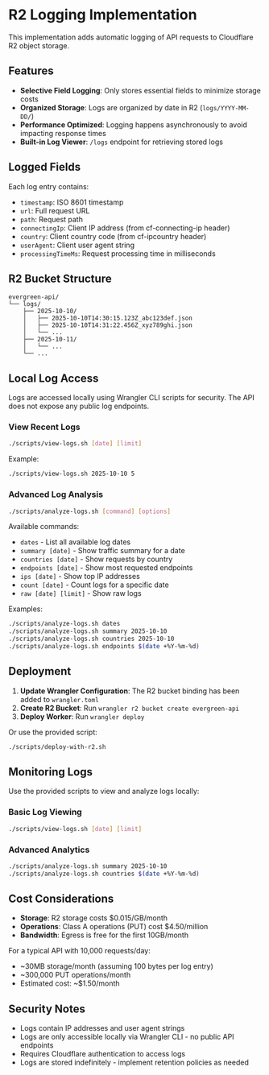 # R2 Logging Implementation

This implementation adds automatic logging of API requests to Cloudflare R2 object storage.

## Features

- **Selective Field Logging**: Only stores essential fields to minimize storage costs
- **Organized Storage**: Logs are organized by date in R2 (`logs/YYYY-MM-DD/`)
- **Performance Optimized**: Logging happens asynchronously to avoid impacting response times
- **Built-in Log Viewer**: `/logs` endpoint for retrieving stored logs

## Logged Fields

Each log entry contains:
- `timestamp`: ISO 8601 timestamp
- `url`: Full request URL
- `path`: Request path
- `connectingIp`: Client IP address (from cf-connecting-ip header)
- `country`: Client country code (from cf-ipcountry header)  
- `userAgent`: Client user agent string
- `processingTimeMs`: Request processing time in milliseconds

## R2 Bucket Structure

```
evergreen-api/
└── logs/
    ├── 2025-10-10/
    │   ├── 2025-10-10T14:30:15.123Z_abc123def.json
    │   ├── 2025-10-10T14:31:22.456Z_xyz789ghi.json
    │   └── ...
    ├── 2025-10-11/
    │   └── ...
    └── ...
```

## Local Log Access

Logs are accessed locally using Wrangler CLI scripts for security. The API does not expose any public log endpoints.

### View Recent Logs
```bash
./scripts/view-logs.sh [date] [limit]
```

Example:
```bash
./scripts/view-logs.sh 2025-10-10 5
```

### Advanced Log Analysis
```bash
./scripts/analyze-logs.sh [command] [options]
```

Available commands:
- `dates` - List all available log dates
- `summary [date]` - Show traffic summary for a date
- `countries [date]` - Show requests by country
- `endpoints [date]` - Show most requested endpoints
- `ips [date]` - Show top IP addresses
- `count [date]` - Count logs for a specific date
- `raw [date] [limit]` - Show raw logs

Examples:
```bash
./scripts/analyze-logs.sh dates
./scripts/analyze-logs.sh summary 2025-10-10
./scripts/analyze-logs.sh countries 2025-10-10
./scripts/analyze-logs.sh endpoints $(date +%Y-%m-%d)
```

## Deployment

1. **Update Wrangler Configuration**: The R2 bucket binding has been added to `wrangler.toml`
2. **Create R2 Bucket**: Run `wrangler r2 bucket create evergreen-api`
3. **Deploy Worker**: Run `wrangler deploy`

Or use the provided script:
```bash
./scripts/deploy-with-r2.sh
```

## Monitoring Logs

Use the provided scripts to view and analyze logs locally:

### Basic Log Viewing
```bash
./scripts/view-logs.sh [date] [limit]
```

### Advanced Analytics
```bash
./scripts/analyze-logs.sh summary 2025-10-10
./scripts/analyze-logs.sh countries $(date +%Y-%m-%d)
```

## Cost Considerations

- **Storage**: R2 storage costs $0.015/GB/month
- **Operations**: Class A operations (PUT) cost $4.50/million
- **Bandwidth**: Egress is free for the first 10GB/month

For a typical API with 10,000 requests/day:
- ~30MB storage/month (assuming 100 bytes per log entry)
- ~300,000 PUT operations/month
- Estimated cost: ~$1.50/month

## Security Notes

- Logs contain IP addresses and user agent strings
- Logs are only accessible locally via Wrangler CLI - no public API endpoints
- Requires Cloudflare authentication to access logs
- Logs are stored indefinitely - implement retention policies as needed